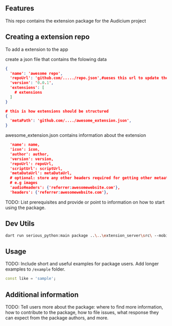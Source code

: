 ## Features
This repo contains the extension package for the Audicium project 

## Creating a extension repo

To add a extension to the app

create a json file that contains the folowing data

```json
{
  'name': 'awesome repo',
  'repoUrl': 'github.com/...../repo.json',#ueses this url to update the repo
  'version': '0.0.1',
  'extensions': [
    # extensions
  ]
}
```
```json
# this is how extensions should be structured
{
  'metaPath': 'github.com/..../awesome_extension.json',
}
```

awesome_extension.json contains information about the extension 

```json
  'name': name,
  'icon': icon,
  'author': author,
  'version': version,
  'repoUrl': repoUrl,
  'scriptUrl': scriptUrl,
  'metaDataUrl': metaDataUrl,
  # optional: store any other headers required for getting other metaata from the site
  # e.g images
  'audioHeaders': {'referrer:awesomewebsite.com'},
  'headers': {'referrer:awesomewebsite.com'},
```

TODO: List prerequisites and provide or point to information on how to
start using the package.

## Dev Utils 

```bash
dart run serious_python:main package ..\..\extension_server\src\ --mobile
```

## Usage

TODO: Include short and useful examples for package users. Add longer examples
to `/example` folder.

```dart
const like = 'sample';
```

## Additional information

TODO: Tell users more about the package: where to find more information, how to
contribute to the package, how to file issues, what response they can expect
from the package authors, and more.
